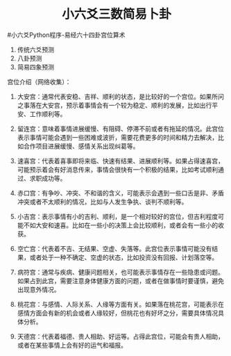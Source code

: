 <h1 align="center">小六爻三数简易卜卦</h1>

#小六爻Python程序-易经六十四卦宫位算术

1. 传统六爻预测
2. 八卦预测
3. 简易四象预测


宫位介绍（网络收集）：

1. 大安宫：通常代表安稳、吉祥、顺利的状态，是比较好的一个宫位。如果所问之事落在大安宫，预示着事情会有一个较为稳定、顺利的发展，比如出行平安、工作顺利等。

2. 留连宫：意味着事情进展缓慢、有阻碍、停滞不前或者有拖延的情况。此宫位表示事情可能会遇到一些困难或波折，需要花费更多的时间和精力去解决，比如合作项目进展缓慢、感情关系出现纠葛等。

3. 速喜宫：代表着喜事即将来临、快速有结果、进展顺利等。如果占得速喜宫，可能预示着会有好消息传来，事情会很快有一个积极的结果，比如考试顺利通过、求职成功等。

4. 赤口宫：有争吵、冲突、不和谐的含义，可能表示会遇到一些口舌是非、矛盾冲突或者不太顺利的情况，比如与人发生争执、谈判不顺利等。

5. 小吉宫：表示事情有小的吉利、顺利，是一个相对较好的宫位，但吉利程度可能不如大安和速喜。比如在一些小的决策上会比较顺利，或者会有一些小的收获。

6. 空亡宫：代表着不吉、无结果、空虚、失落等。此宫位表示事情可能没有结果，或者处于一种不确定、空虚的状态，比如投资没有回报、计划落空等。

7. 病符宫：通常与疾病、健康问题相关，也可能表示事情存在一些隐患或问题。如果占到此宫，需要注意身体健康方面的问题，或者在做事情时要谨慎，避免出现意外情况。

8. 桃花宫：与感情、人际关系、人缘等方面有关。如果落在桃花宫，可能表示在感情方面会有新的机会或者人缘较好，但桃花也有好坏之分，需要具体情况具体分析。

9. 天德宫：代表着福德、贵人相助、好运等。占得此宫位，可能会有贵人相助，或者在某些事情上会有好的运气和福报。

